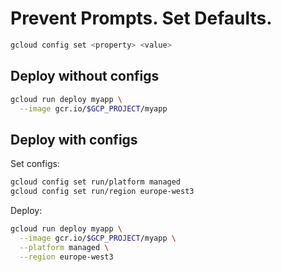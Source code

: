 # Prevent Prompts. Set Defaults.

```sh
gcloud config set <property> <value>
```

## Deploy without configs

```sh
gcloud run deploy myapp \
  --image gcr.io/$GCP_PROJECT/myapp
```

## Deploy with configs

Set configs:

```sh
gcloud config set run/platform managed
gcloud config set run/region europe-west3
```

Deploy:

```sh
gcloud run deploy myapp \
  --image gcr.io/$GCP_PROJECT/myapp \
  --platform managed \
  --region europe-west3
```